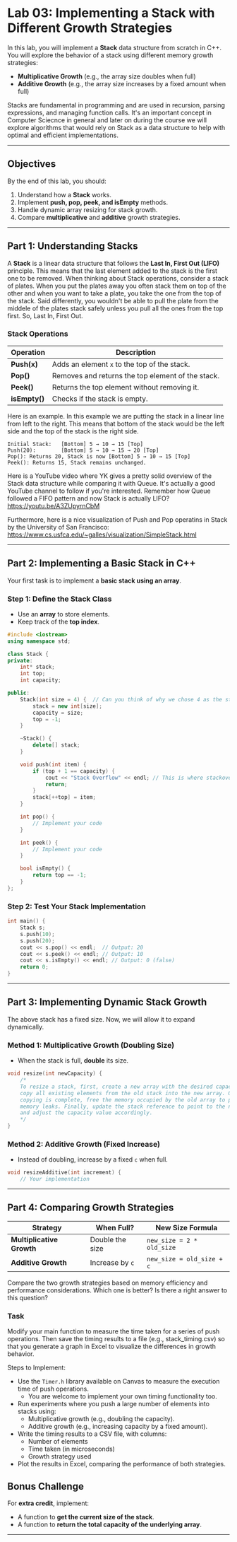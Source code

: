 # **Lab 03: Implementing a Stack with Different Growth Strategies**

In this lab, you will implement a **Stack** data structure from scratch in C++. You will explore the behavior of a stack using different memory growth strategies:
- **Multiplicative Growth** (e.g., the array size doubles when full)
- **Additive Growth** (e.g., the array size increases by a fixed amount when full)

Stacks are fundamental in programming and are used in recursion, parsing expressions, and managing function calls. It's an important concept in Computer Sciecnce in general and later on during the course we will explore algorithms that would rely on Stack as a data structure to help with optimal and efficient implementations. 

---

## **Objectives**
By the end of this lab, you should:
1. Understand how a **Stack** works.
2. Implement **push, pop, peek, and isEmpty** methods.
3. Handle dynamic array resizing for stack growth.
4. Compare **multiplicative** and **additive** growth strategies.

---

## **Part 1: Understanding Stacks**
A **Stack** is a linear data structure that follows the **Last In, First Out (LIFO)** principle. This means that the last element added to the stack is the first one to be removed. 
When thinking about Stack operations, consider a stack of plates. When you put the plates away you often stack them on top of the other and when you want to take a plate, you take the one from the top of the stack. Said differently, you wouldn't be able to pull the plate from the middele of the plates stack safely unless you pull all the ones from the top first. So, Last In, First Out. 

### **Stack Operations**
| Operation   | Description |
|------------|-------------|
| **Push(x)** | Adds an element `x` to the top of the stack. |
| **Pop()**   | Removes and returns the top element of the stack. |
| **Peek()**  | Returns the top element without removing it. |
| **isEmpty()** | Checks if the stack is empty. |

Here is an example. In this example we are putting the stack in a linear line from left to the right. This means that bottom of the stack would be the left side and the top of the stack is the right side. 
```
Initial Stack:   [Bottom] 5 → 10 → 15 [Top]
Push(20):        [Bottom] 5 → 10 → 15 → 20 [Top]
Pop(): Returns 20, Stack is now [Bottom] 5 → 10 → 15 [Top]
Peek(): Returns 15, Stack remains unchanged.
```

Here is a YouTube video where YK gives a pretty solid overview of the Stack data structure while comparing it with Queue. It's actually a good YouTube channel to follow if you're interested. Remember how Queue followed a FIFO pattern and now Stack is actually LIFO? 
https://youtu.be/A3ZUpyrnCbM


Furthermore, here is a nice visualization of Push and Pop operatins in Stack by the University of San Francisco: 
https://www.cs.usfca.edu/~galles/visualization/SimpleStack.html

---

## **Part 2: Implementing a Basic Stack in C++**
Your first task is to implement a **basic stack using an array**.

### **Step 1: Define the Stack Class**
- Use an **array** to store elements.
- Keep track of the **top index**.

```cpp
#include <iostream>
using namespace std;

class Stack {
private:
    int* stack;
    int top;
    int capacity;

public:
    Stack(int size = 4) {  // Can you think of why we chose 4 as the starting size? Do you have a better suggestion? 
        stack = new int[size];
        capacity = size;
        top = -1;
    }

    ~Stack() {
        delete[] stack;
    }

    void push(int item) {
        if (top + 1 == capacity) {
            cout << "Stack Overflow" << endl; // This is where stackoverflow.com name come from
            return;
        }
        stack[++top] = item;
    }

    int pop() {
        // Implement your code 
    }

    int peek() {
        // Implement your code
    }

    bool isEmpty() {
        return top == -1;
    }
};
```

### **Step 2: Test Your Stack Implementation**
```cpp
int main() {
    Stack s;
    s.push(10);
    s.push(20);
    cout << s.pop() << endl;  // Output: 20
    cout << s.peek() << endl; // Output: 10
    cout << s.isEmpty() << endl; // Output: 0 (false)
    return 0;
}
```

---

## **Part 3: Implementing Dynamic Stack Growth**
The above stack has a fixed size. Now, we will allow it to expand dynamically.

### **Method 1: Multiplicative Growth (Doubling Size)**
- When the stack is full, **double** its size.

```cpp
void resize(int newCapacity) {
    /*
    To resize a stack, first, create a new array with the desired capacity. Then, 
    copy all existing elements from the old stack into the new array. Once the 
    copying is complete, free the memory occupied by the old array to prevent 
    memory leaks. Finally, update the stack reference to point to the new array 
    and adjust the capacity value accordingly.
    */
}
```

### **Method 2: Additive Growth (Fixed Increase)**
- Instead of doubling, increase by a fixed `c` when full.

```cpp
void resizeAdditive(int increment) {
    // Your implementation
```

---

## **Part 4: Comparing Growth Strategies**
| Strategy   | When Full? | New Size Formula |
|-----------|------------|------------------|
| **Multiplicative Growth** | Double the size | `new_size = 2 * old_size` |
| **Additive Growth** | Increase by `c` | `new_size = old_size + c` |

Compare the two growth strategies based on memory efficiency and performance considerations. Which one is better? Is there a right answer to this question?

### Task
Modify your main function to measure the time taken for a series of push operations. Then save the timing results to a file 
(e.g., stack_timing.csv) so that you generate a graph in Excel to visualize the differences in growth behavior.

Steps to Implement:
- Use the `Timer.h` library available on Canvas to measure the execution time of push operations.
    - You are welcome to implement your own timing functionality too. 
- Run experiments where you push a large number of elements into stacks using:
    - Multiplicative growth (e.g., doubling the capacity).
    - Additive growth (e.g., increasing capacity by a fixed amount).
- Write the timing results to a CSV file, with columns:
    - Number of elements
    - Time taken (in microseconds)
    - Growth strategy used
- Plot the results in Excel, comparing the performance of both strategies.

## **Bonus Challenge**
For **extra credit**, implement:
- A function to **get the current size of the stack**.
- A function to **return the total capacity of the underlying array**.

---

